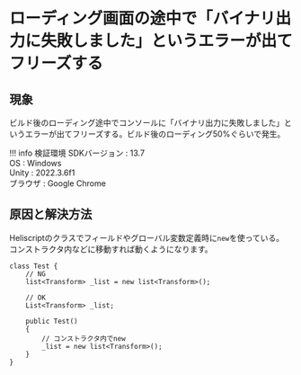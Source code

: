 # ローディング画面の途中で「バイナリ出力に失敗しました」というエラーが出てフリーズする

## 現象
ビルド後のローディング途中でコンソールに「バイナリ出力に失敗しました」というエラーが出てフリーズする。ビルド後のローディング50%ぐらいで発生。

!!! info 検証環境
    SDKバージョン : 13.7<br>
    OS : Windows<br>
    Unity : 2022.3.6f1<br>
    ブラウザ : Google Chrome<br>

## 原因と解決方法

Heliscriptのクラスでフィールドやグローバル変数定義時に`new`を使っている。
コンストラクタ内などに移動すれば動くようになります。

```
class Test {
    // NG
    list<Transform> _list = new list<Transform>();

    // OK
    List<Transform> _list;

    public Test()
    {
        // コンストラクタ内でnew
        _list = new list<Transform>();
    }
}

```
